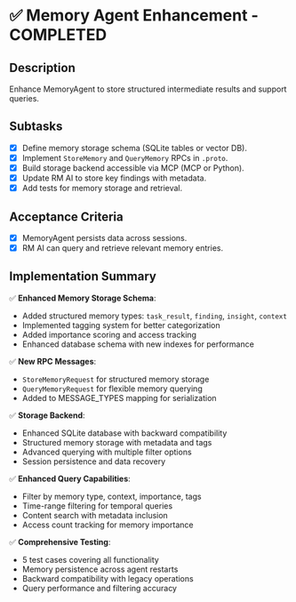# ✅ Memory Agent Enhancement - COMPLETED

## Description

Enhance MemoryAgent to store structured intermediate results and support queries.

## Subtasks

- [x] Define memory storage schema (SQLite tables or vector DB).
- [x] Implement `StoreMemory` and `QueryMemory` RPCs in `.proto`.
- [x] Build storage backend accessible via MCP (MCP or Python).
- [x] Update RM AI to store key findings with metadata.
- [x] Add tests for memory storage and retrieval.

## Acceptance Criteria

- [x] MemoryAgent persists data across sessions.
- [x] RM AI can query and retrieve relevant memory entries.

## Implementation Summary

✅ **Enhanced Memory Storage Schema**:

- Added structured memory types: `task_result`, `finding`, `insight`, `context`
- Implemented tagging system for better categorization
- Added importance scoring and access tracking
- Enhanced database schema with new indexes for performance

✅ **New RPC Messages**:

- `StoreMemoryRequest` for structured memory storage
- `QueryMemoryRequest` for flexible memory querying
- Added to MESSAGE_TYPES mapping for serialization

✅ **Storage Backend**:

- Enhanced SQLite database with backward compatibility
- Structured memory storage with metadata and tags
- Advanced querying with multiple filter options
- Session persistence and data recovery

✅ **Enhanced Query Capabilities**:

- Filter by memory type, context, importance, tags
- Time-range filtering for temporal queries
- Content search with metadata inclusion
- Access count tracking for memory importance

✅ **Comprehensive Testing**:

- 5 test cases covering all functionality
- Memory persistence across agent restarts
- Backward compatibility with legacy operations
- Query performance and filtering accuracy
